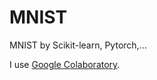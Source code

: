 # MNIST

MNIST by Scikit-learn, Pytorch,...

I use [Google Colaboratory](https://colab.research.google.com/).
